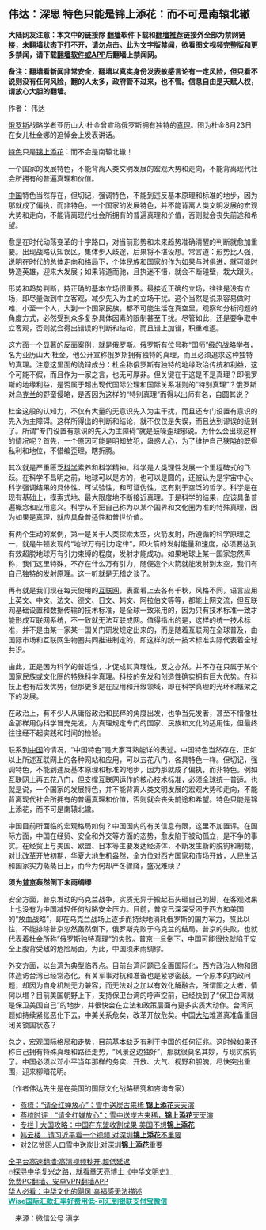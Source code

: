  <!-- 面包屑导航 --> <h2>伟达：深思 特色只能是锦上添花：而不可是南辕北辙</h2> <p class="notice"><b>大陆网友注意：本文中的链接除 <a href="https://github.com/bannedbook/fanqiang" >翻墙</a>软件下载和<a href="https://github.com/killgcd/justmysocks/blob/master/README.md">翻墙推荐</a>链接外全部为禁网链接，未翻墙状态下打不开，请勿点击。此为文字版禁闻，欲看图文视频完整版和更多禁闻，请下载<a href="https://github.com/bannedbook/fanqiang">翻墙软件或APP</a>后翻墙上禁闻网。</p><p>备注：翻墙看新闻非常安全，翻墙以真实身份发表敏感言论有一定风险，但只看不说则没有任何风险，翻的人太多，政府管不过来，也不管。信息自由是天赋人权，请放心大胆的翻墙。</b></p>  <div class="entry"> <p>作者： 伟达</p> <p id="conimg"><a href="https://www.bannedbook.org/bnews/tag/%e4%bf%84%e7%bd%97%e6%96%af/" class="st_tag internal_tag" rel="tag" title="标签 俄罗斯 下的日志">俄罗斯</a>战略学者亚历山大·杜金曾宣称俄罗斯拥有独特的<a href="https://www.bannedbook.org/bnews/tag/%E7%9C%9F%E7%90%86/" class="st_tag internal_tag" rel="tag" title="标签 真理 下的日志">真理</a>。图为杜金8月23日在女儿杜金娜的追悼会上发表讲话。</p> <p><a href="https://www.bannedbook.org/bnews/tag/%E7%89%B9%E8%89%B2/" class="st_tag internal_tag" rel="tag" title="标签 特色 下的日志">特色</a>只是<a href="https://www.bannedbook.org/bnews/tag/%E9%94%A6%E4%B8%8A%E6%B7%BB%E8%8A%B1/" class="st_tag internal_tag" rel="tag" title="标签 锦上添花 下的日志">锦上添花</a>：而不会是南辕北辙！</p> <p>一个国家的发展特色，不能背离人类文明发展的宏观大势和走向，不能背离现代社会所拥有的普遍真理和价值。</p> <p><span class='wp_keywordlink_affiliate'><a href="https://www.bannedbook.org/" title="中国" target="_blank">中国</a></span>特色当然存在，但切记，强调特色，不能到违反基本原理和标准的地步，因为那就成了偏执，而非特色。一个国家的发展特色，并不能背离人类文明发展的宏观大势和走向，不能背离现代社会所拥有的普遍真理和价值，否则就会丧失前途和希望。</p>  <p>愈是在时代动荡变革的十字路口，对当前形势和未来趋势准确清醒的判断就愈加重要。出现战略认知误区，集体步入歧途，后果将不堪设想。常言道：形势比人强，说明在时代的总体走向和格局下，个体民族和国家的作为如果与时俱进，就可能时势造英雄，迎来大发展；如果背道而驰，且执迷不悟，就会不断碰壁，栽大跟头。</p> <p>形势和趋势判断，持正确的基本立场很重要。最接近正确的立场，往往是没有立场，即尽量做到中立客观，减少先入为主的立场干扰。这个当然是说来容易做时难，小至一个人，大到一个国家民族，都不可能生活在真空里，观察和分析问题的角度方式，必然受到众多复杂具体因素的限制甚至干扰。尽管如此，还是要争取中立客观，否则就会得出错误的判断和结论，而且错上加错，积重难返。</p> <p>这方面一个显著的反面案例，就是俄罗斯。俄罗斯有位号称“国师”级的战略学者，名为亚历山大·杜金，他公开宣称俄罗斯拥有独特的真理，而且必须追求这种独特的真理。注意这里面的诡辩成分：杜金称俄罗斯有独特的地缘政治传统和利益，这个可能不假，而且作为一家之言，也无可厚非。但关键在于这是不是真理？即俄罗斯的地缘利益，是否属于超出现代国际公理和国际关系准则的“特别真理”？俄罗斯对<a href="https://www.bannedbook.org/bnews/tag/%e4%b9%8c%e5%85%8b%e5%85%b0/" class="st_tag internal_tag" rel="tag" title="标签 乌克兰 下的日志">乌克兰</a>的野蛮侵略，是否因为这样的“特别真理”而得以出师有名，自圆其说？</p> <p>杜金这般的认知力，不仅有大量的无意识先入为主干扰，而且还专门设置有意识的先入为主障碍。这样所得出的判断和结论，就不仅仅是失误，而且达到谬误的级别了。所谓“专门设置有意识的先入为主障碍”就是鼓噪歪理邪说。为什么会出现这样的情况呢？首先，一个原因可能是明知故犯，蛊惑人心，为了维护自己狭隘的既得私利和地位，不惜编歪理，瞎折腾。</p> <p>其次就是严重匮乏<span class='wp_keywordlink'><a href="https://www.bannedbook.org/forum11/topic309.html" title="禁片：“科学”的棍子" target="_blank">科学</a></span>素养和科学精神。科学是人类理性发展一个里程碑式的飞跃。在科学不昌明之前，地球可以是方的，也可以是圆的，还被认为是宇宙中心。科学强调结果的具体性、可试验性，和可证伪性，这有别于空泛的哲学。科学是在现有基础上，摸索式地、最大限度地不断接近真理。于是科学的结果，应该具备普遍概念和应用意义。科学从不把自己称为以某个国界和文化圈为准的特殊真理，因为如果是真理，就应具备普适性和普世价值。</p>  <p>有两个生动的案例，第一是关于人类探索太空，火箭发射，所遵循的科学原理之一，就是牛顿发现的“地球万有引力定律”，即火箭的发射能量和速度，必须要达到有效超脱地球万有引力束缚的程度，发射才能成功。如果地球上某一国家忽然声称，我们这里特殊，不存在什么万有引力，随便造个火箭就能发射到太空，我们有自己独特的发射原理。这一听就是无稽之谈了。</p> <p>再有就是我们现在每天使用的<a href="https://www.bannedbook.org/bnews/tag/%e4%ba%92%e8%81%94%e7%bd%91/" class="st_tag internal_tag" rel="tag" title="标签 互联网 下的日志">互联网</a>，表面看上去各有千秋，风格不同，语言应用上英文、中文、法文、德文、日文、韩文、阿拉伯文等等，都能上网交流，但互联网基础设置和数据传输的技术标准，是全球一致采用的，因为只有技术标准一致才能形成互联网系统，不一致就无法互联成网。值得指出的是，这样的统一技术标准，并不是由某一家某一国关门研发规定出来的，而是随着互联网在全球普及，由国际市场和互联网生物圈共同推进制定的，即这样的统一技术标准实际代表着全球共识。</p> <p>由此，正是因为科学的普适性，才促成其真理性，反之亦然。并不存在只属于某个国家民族或文化圈的特殊科学真理。科技的先发和创造性确实拥有巨大优势。在科技上也有后发优势，但那更多是在应用和升级领域，即在科学真理的光环和框架之下的发展。</p> <p>在政治上，有不少人从庸俗政治和民粹的角度出发，也争当先发者，甚至不惜像杜金那样用伪科学冒充先发，为真理规定专门的国家、民族和文化的适用性，但最终往往经不起实践和时间的检验。</p> <p>联系到<a href="https://www.bannedbook.org/bnews/tag/%E4%B8%AD%E5%9B%BD/" class="st_tag internal_tag" rel="tag" title="标签 中国 下的日志">中国</a>的情况，“中国特色”是大家耳熟能详的表述。中国特色当然存在，正如以上所述互联网上的各种网站和应用，可以五花八门，各具特色一样。但切记，强调特色，不能到违反基本原理和标准的地步，因为那就成了偏执，而非特色。例如互联网上再五花八门，但支撑互联网运作的核心技术标准，必须全球统一普适。也就是说，一个国家的发展特色，并不能背离人类文明发展的宏观大势和走向，不能背离现代社会所拥有的普遍真理和价值，否则就会丧失前途和希望。特色只能是锦上添花，而不可是南辕北辙。</p>  <p>中国目前所面临的宏观格局如何？中国国内的有关信息有限，这里不加置评。在国际方面，中国在经贸、安全和外交等方面的态势，愈发陷于被动孤立，是不争的事实。在经贸上与美国、欧盟、日本等主要发达经济体，不断发生新的脱钩和制裁，对比改革开放初期，华夏大地生机盎然，全方位对西方国家和市场开放，人民生活和国家实力蒸蒸日上，而今为何却严冬骤降，盛况难续？</p> <p><strong>须为<a href="https://www.bannedbook.org/bnews/tag/%e6%99%ae%e4%ba%ac/" class="st_tag internal_tag" rel="tag" title="标签 普京 下的日志">普京</a>轰然倒下未雨绸缪</strong></p> <p>安全方面，普京发动的乌克兰战争，实质无异于搬起石头砸自己的脚，在客观效果上也没有为中国减轻任何战略安全压力。目前，普京已深深受困于西方和美国的“放血战略”，即在乌克兰战场上逐步而持续地消耗俄罗斯的国力军力，照此以往，不能排除普京忽然轰然倒下，俄罗斯完败于乌克兰的结局。普京的失败，也就代表着杜金所称“俄罗斯独特真理“的失败。普京一旦倒下，中国可能很快就陷于安全上腹背受敌的危险局面。为此，中国须未雨绸缪。</p> <p>外交方面，以<a href="https://www.bannedbook.org/bnews/tag/%e5%8f%b0%e6%b9%be/" class="st_tag internal_tag" rel="tag" title="标签 台湾 下的日志">台湾</a>为典型临界点。目前台湾问题已全面国际化，西方政治人物和团体造访台湾已经常态化，有关军事对抗和准备也是紧锣密鼓。一个原本的内政问题，却因为自身机制无力兼容，而无法对之加以有效化解融合，所谓国之大者，情何以堪？目前美国朝野上下，支持保卫台湾的呼声空前，已经快到了“保卫台湾就是保卫美国自己”的地步，并很快会在立法和政策层面有更多实质大动作。台湾问题如持续紧张恶化下去，中美关系危矣，改革开放危矣。中国<span class='wp_keywordlink_affiliate'><a href="https://www.bannedbook.org/" title="大陆" target="_blank">大陆</a></span>难道真准备重回闭关锁国状态？</p> <p>总之，宏观国际格局和走势，目前基本缺乏有利于中国的任何征兆。这时候如果还称自己拥有特殊真理和路径走势，“风景这边独好”，那就很莫名其妙，与现实脱钩了。中国必须以邓小平当年那样的务实、开放、大气、视野和胆魄，尽快突出重围，迎来柳暗花明。</p>  <p>（作者伟达先生是在美国的国际文化战略研究和咨询专家）</p> <div id="taboola-mid-1"></div>  <ul class='op-related-articles' title='相关阅读'> <li><a href='https://www.bannedbook.org/bnews/comments/20210808/1602333.html' target='_blank'>燕梳：“请全红婵放心”：雪中送炭古来稀 <b>锦上添花</b>天天演</a></li> <li><a href='https://www.bannedbook.org/bnews/baitai/20210807/1602142.html' target='_blank'>燕梳时评｜“请全红婵放心”：雪中送炭古来稀，<b>锦上添花</b>天天演</a></li> <li><a href='https://www.bannedbook.org/bnews/ssgc/20191108/1219967.html' target='_blank'>专栏 | 大国攻略：中国在东盟收割成果 美国不想<b>锦上添花</b></a></li> <li><a href='https://www.bannedbook.org/bnews/comments/20190819/1177178.html' target='_blank'>韩云楼：请习近平看一个视频 对深圳<b>锦上添花</b>不重要</a></li> <li><a href='https://www.bannedbook.org/bnews/baitai/20190819/1177071.html' target='_blank'>对2亿贫困人口雪中送炭比对深圳<b>锦上添花</b>重要</a></li> </ul> <p class="texttj"> <a href="https://github.com/bannedbook/fanqiang/wiki/V2ray%E6%9C%BA%E5%9C%BA" target="_blank">全平台高速翻墙:高清视频秒开,超低延迟</a><br/> 🔥<a href="https://www.bannedbook.org/bnews/comments/20220808/1768773.html" target="_blank">探寻中华复兴之路，就看章天亮博士《中华文明史》</a><br/> <a href="https://github.com/bannedbook/fanqiang/wiki/%E7%A6%81%E9%97%BB%E7%BD%91%E5%AE%89%E5%8D%93%E7%BF%BB%E5%A2%99%E6%96%B0%E9%97%BBAPP" target="_blank">免费PC翻墙、安卓VPN翻墙APP</a><br/> <a href="https://www.bannedbook.org/bnews/comments/20220220/1694796.html" target="_blank">华人必看：中华文化的飓风 幸福感无法描述</a><br/> <b onclick="window.open('https://wise.prf.hn/click/camref:1011lqFCW/creativeref:1011l61212')" style="cursor:pointer;color:#00A191;text-decoration:underline;font-weight: bold;">Wise国际汇款汇率好费用低-可汇到银联支付宝微信</b> </p><p class="src-info">　来源：微信公号 滇学 </p><a name='sharetosocial'></a> <div style="margin-bottom:5px;padding-bottom:5px;clear:both"> <div id="archive-pix-1" class="banner-ads"> <!-- AuctionX Display platform tag START --> <div id="27602x728x90x621x_ADSLOT1" clicktrack="%%CLICK_URL_ESC%%"></div>  <!-- AuctionX Display platform tag END --> </div> <div id="archive-pix-2" class="banner-ads"> <!-- AuctionX Display platform tag START --> <div id="27556x300x250x621x_ADSLOT1" clicktrack="%%CLICK_URL_ESC%%" style="margin:0 auto;text-align:center"></div>  <!-- AuctionX Display platform tag END --> </div> </div>  <div id="archive-pix-1" class="banner-ads"> <!-- AuctionX Display platform tag START --> <div id="27603x728x90x621x_ADSLOT1" clicktrack="%%CLICK_URL_ESC%%"></div>  <!-- AuctionX Display platform tag END --> </div> </div><!--END ENTRY--> 